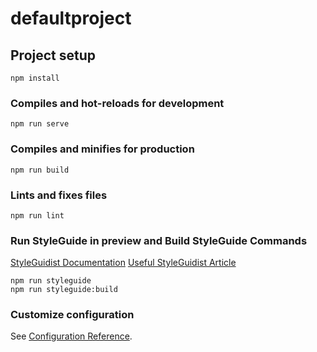 # defaultproject

## Project setup
```
npm install
```

### Compiles and hot-reloads for development
```
npm run serve
```

### Compiles and minifies for production
```
npm run build
```

### Lints and fixes files
```
npm run lint
```

### Run StyleGuide in preview and Build StyleGuide Commands
[StyleGuidist Documentation](https://vue-styleguidist.github.io/docs/Documenting.html#code-comments)
[Useful StyleGuidist Article](https://alligator.io/vuejs/vue-styleguidist/)
```
npm run styleguide
npm run styleguide:build
```
### Customize configuration
See [Configuration Reference](https://cli.vuejs.org/config/).
